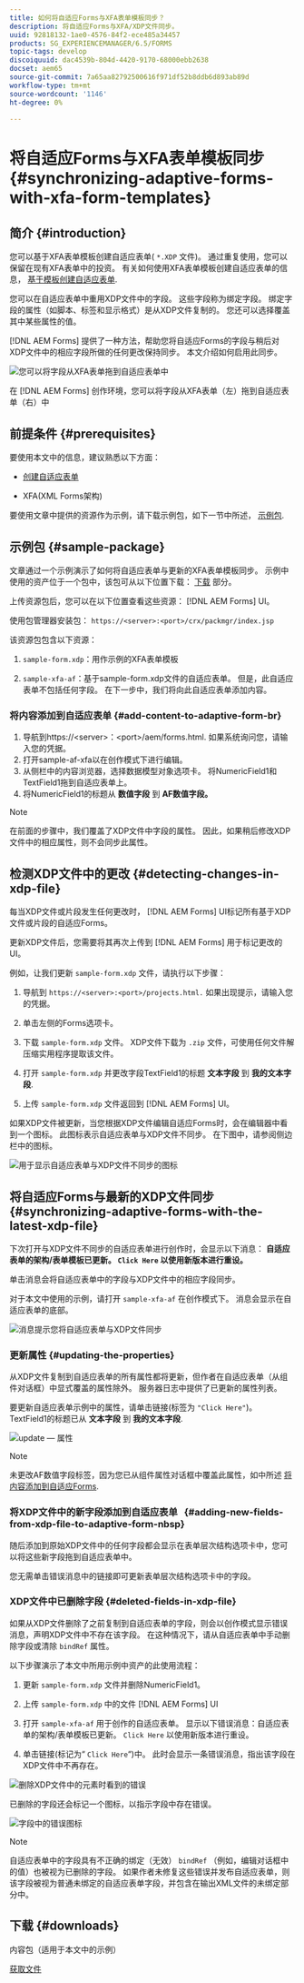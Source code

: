 ```yaml
---
title: 如何将自适应Forms与XFA表单模板同步？
description: 将自适应Forms与XFA/XDP文件同步。
uuid: 92818132-1ae0-4576-84f2-ece485a34457
products: SG_EXPERIENCEMANAGER/6.5/FORMS
topic-tags: develop
discoiquuid: dac4539b-804d-4420-9170-68000ebb2638
docset: aem65
source-git-commit: 7a65aa82792500616f971df52b8ddb6d893ab89d
workflow-type: tm+mt
source-wordcount: '1146'
ht-degree: 0%

---
```



# 将自适应Forms与XFA表单模板同步{#synchronizing-adaptive-forms-with-xfa-form-templates}

## 简介 {#introduction}

您可以基于XFA表单模板创建自适应表单( `*.XDP` 文件)。 通过重复使用，您可以保留在现有XFA表单中的投资。 有关如何使用XFA表单模板创建自适应表单的信息， [基于模板创建自适应表单](creating-adaptive-form.md).

您可以在自适应表单中重用XDP文件中的字段。 这些字段称为绑定字段。 绑定字段的属性（如脚本、标签和显示格式）是从XDP文件复制的。 您还可以选择覆盖其中某些属性的值。

[!DNL AEM Forms] 提供了一种方法，帮助您将自适应Forms的字段与稍后对XDP文件中的相应字段所做的任何更改保持同步。 本文介绍如何启用此同步。

![您可以将字段从XFA表单拖到自适应表单中](assets/drag-drop-xfa.gif.gif)

在 [!DNL AEM Forms] 创作环境，您可以将字段从XFA表单（左）拖到自适应表单（右）中

## 前提条件 {#prerequisites}

要使用本文中的信息，建议熟悉以下方面：

* [创建自适应表单](creating-adaptive-form.md)

* XFA(XML Forms架构)

要使用文章中提供的资源作为示例，请下载示例包，如下一节中所述， [示例包](synchronizing-adaptive-forms-xfa.md#p-sample-package-p).

## 示例包 {#sample-package}

文章通过一个示例演示了如何将自适应表单与更新的XFA表单模板同步。 示例中使用的资产位于一个包中，该包可从以下位置下载： [下载](synchronizing-adaptive-forms-xfa.md#p-downloads-p) 部分。

上传资源包后，您可以在以下位置查看这些资源： [!DNL AEM Forms] UI。

使用包管理器安装包： `https://<server>:<port>/crx/packmgr/index.jsp`

该资源包包含以下资源：

1. `sample-form.xdp`：用作示例的XFA表单模板

1. `sample-xfa-af`：基于sample-form.xdp文件的自适应表单。 但是，此自适应表单不包括任何字段。 在下一步中，我们将向此自适应表单添加内容。

### 将内容添加到自适应表单 {#add-content-to-adaptive-form-br}

1. 导航到https://&lt;server>：&lt;port>/aem/forms.html. 如果系统询问您，请输入您的凭据。
1. 打开sample-af-xfa以在创作模式下进行编辑。
1. 从侧栏中的内容浏览器，选择数据模型对象选项卡。 将NumericField1和TextField1拖到自适应表单上。
1. 将NumericField1的标题从 **数值字段** 到 **AF数值字段。**

>[!NOTE]
>
>在前面的步骤中，我们覆盖了XDP文件中字段的属性。 因此，如果稍后修改XDP文件中的相应属性，则不会同步此属性。

## 检测XDP文件中的更改 {#detecting-changes-in-xdp-file}

每当XDP文件或片段发生任何更改时， [!DNL AEM Forms] UI标记所有基于XDP文件或片段的自适应Forms。

更新XDP文件后，您需要将其再次上传到 [!DNL AEM Forms] 用于标记更改的UI。

例如，让我们更新 `sample-form.xdp` 文件，请执行以下步骤：

1. 导航到 `https://<server>:<port>/projects.html.` 如果出现提示，请输入您的凭据。
1. 单击左侧的Forms选项卡。
1. 下载 `sample-form.xdp` 文件。 XDP文件下载为 `.zip` 文件，可使用任何文件解压缩实用程序提取该文件。

1. 打开 `sample-form.xdp` 并更改字段TextField1的标题 **文本字段** 到 **我的文本字段**.

1. 上传 `sample-form.xdp` 文件返回到 [!DNL AEM Forms] UI。

如果XDP文件被更新，当您根据XDP文件编辑自适应Forms时，会在编辑器中看到一个图标。 此图标表示自适应表单与XDP文件不同步。 在下图中，请参阅侧边栏中的图标。

![用于显示自适应表单与XDP文件不同步的图标](assets/sync-af-xfa.png)

## 将自适应Forms与最新的XDP文件同步 {#synchronizing-adaptive-forms-with-the-latest-xdp-file}

下次打开与XDP文件不同步的自适应表单进行创作时，会显示以下消息： **自适应表单的架构/表单模板已更新。 `Click Here` 以使用新版本进行重设。**

单击消息会将自适应表单中的字段与XDP文件中的相应字段同步。

对于本文中使用的示例，请打开 `sample-xfa-af` 在创作模式下。 消息会显示在自适应表单的底部。

![消息提示您将自适应表单与XDP文件同步](assets/sync-af-xfa-1.png)

### 更新属性 {#updating-the-properties}

从XDP文件复制到自适应表单的所有属性都将更新，但作者在自适应表单（从组件对话框）中显式覆盖的属性除外。 服务器日志中提供了已更新的属性列表。

要更新自适应表单示例中的属性，请单击链接(标签为 `"Click Here"`)。 TextField1的标题已从 **文本字段** 到 **我的文本字段**.

![update — 属性](assets/update-property.png)

>[!NOTE]
>
>未更改AF数值字段标签，因为您已从组件属性对话框中覆盖此属性，如中所述 [将内容添加到自适应Forms](synchronizing-adaptive-forms-xfa.md#p-add-content-to-adaptive-form-br-p).

### 将XDP文件中的新字段添加到自适应表单   {#adding-new-fields-from-xdp-file-to-adaptive-form-nbsp}

随后添加到原始XDP文件中的任何字段都会显示在表单层次结构选项卡中，您可以将这些新字段拖到自适应表单中。

您无需单击错误消息中的链接即可更新表单层次结构选项卡中的字段。

### XDP文件中已删除字段 {#deleted-fields-in-xdp-file}

如果从XDP文件删除了之前复制到自适应表单的字段，则会以创作模式显示错误消息，声明XDP文件中不存在该字段。 在这种情况下，请从自适应表单中手动删除字段或清除 `bindRef` 属性。

以下步骤演示了本文中所用示例中资产的此使用流程：

1. 更新 `sample-form.xdp` 文件并删除NumericField1。
1. 上传 `sample-form.xdp` 中的文件 [!DNL AEM Forms] UI
1. 打开 `sample-xfa-af` 用于创作的自适应表单。 显示以下错误消息：自适应表单的架构/表单模板已更新。 `Click Here` 以使用新版本进行重设。

1. 单击链接(标记为“ `Click Here`“)中。 此时会显示一条错误消息，指出该字段在XDP文件中不再存在。

![删除XDP文件中的元素时看到的错误](assets/no-element-xdp.png)

已删除的字段还会标记一个图标，以指示字段中存在错误。

![字段中的错误图标](assets/error-field.png)

>[!NOTE]
>
>自适应表单中的字段具有不正确的绑定（无效） `bindRef` （例如，编辑对话框中的值）也被视为已删除的字段。 如果作者未修复这些错误并发布自适应表单，则该字段被视为普通未绑定的自适应表单字段，并包含在输出XML文件的未绑定部分中。

## 下载 {#downloads}

内容包（适用于本文中的示例）

[获取文件](assets/sample-xfa-af-sync-1.0.zip)
